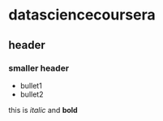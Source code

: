# datasciencecoursera
## header
### smaller header
* bullet1
* bullet2

this is *italic* and **bold**
